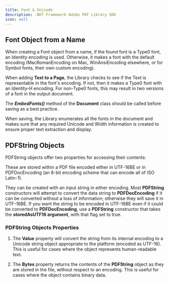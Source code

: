 ```yaml
---
title: Font & Unicode
description: .NET Framework Adobe PDF Library SDK
icon: null
---
```


## Font Object from a Name

When creating a Font object from a name, if the found font is a Type0 font, an Identity encoding is used. Otherwise, it makes a font with the default encoding (MacRomanEncoding on Mac, WinAnsiEncoding elsewhere, or for Symbol fonts, their own custom encoding).  

When adding **Text to a Page**, the Library checks to see if the Text is representable in the font's encoding. If not, then it makes a Type0 font with an Identity-H encoding. For non-Type0 fonts, this may result in two versions of a font in the output document. 

The _**EmbedFonts()**_ method of the **Document** class should be called before saving as a best practice. 

When saving, the Library enumerates all the fonts in the document and makes sure that any required Unicode and Width information is created to ensure proper text extraction and display. 

## **PDFString** Objects

PDFString objects offer two properties for accessing their contents: 

These are stored within a PDF file encoded either in UTF-16BE or in PDFDocEncoding (an 8-bit encoding scheme that can encode all of ISO Latin-1).  

They can be created with an input string in either encoding. Most **PDFString** constructors will attempt to convert the data string to **PDFDocEncoding** if it can be converted without a loss of information; otherwise they will save it in  UTF-16BE. If you want the string to be encoded in UTF-16BE even if it could be converted to **PDFDocEncoding**, use a **PDFString** constructor that takes the **storedAsUTF16 argument**, with that flag set to true. 

### **PDFString** Objects Properties

1. The **Value** property will convert the string from its internal encoding to a Unicode string object appropriate to the platform (encoded as UTF-16). This is useful for cases where the object represents human-readable text. 

2) The **Bytes** property returns the contents of the **PDFString** object as they are stored in the file, without respect to an encoding. This is useful for cases where the object contains binary data.
